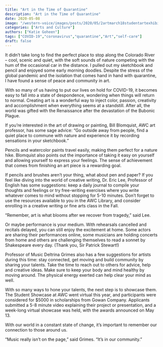 ```yaml
---
title: "Art in the Time of Quarantine"
description: "Art in the Time of Quarantine"
date: 2020-05-08
image: "/western-voice/images/posts/2020/05/2artmarch18studentartexhibitreceptionalexlastra.jpg"
categories: ["Arts and Culture"]
authors: ["Katie Goheen"]
tags: ["COVID-19","coronavirus","quarantine","Art","self-care"]
draft: false
---
```

It didn’t take long to find the perfect place to stop along the Colorado River – cool, scenic and quiet, with the soft sounds of nature competing with the hum of the occasional car in the distance. I pulled out my sketchbook and pencil and enjoyed some early morning doodles. Despite the stress of the global pandemic and the isolation that comes hand in hand with quarantine, I have found a sense of peace and community in art.

With so many of us having to put our lives on hold for COVID-19, it becomes easy to fall into a state of despondence, wondering when things will return to normal. Creating art is a wonderful way to inject color, passion, creativity and accomplishment when everything seems at a standstill. After all, the world was gifted with the Renaissance after the devastation of the Bubonic Plague.

If you’re interested in the art of drawing or painting, Bill Blomquist, AWC art professor, has some sage advice: “Go outside away from people, find a quiet place to commune with nature and experience it by recording sensations in your sketchbook.”

Pencils and watercolor paints travel easily, making them perfect for a nature hike. Blomquist also points out the importance of taking it easy on yourself and allowing yourself to express your feelings. The sense of achievement that comes from finishing an art piece is a rewarding goal.

If pencils and brushes aren’t your thing, what about pen and paper? If you feel like diving into the world of creative writing, Dr. Eric Lee, Professor of English has some suggestions: keep a daily journal to compile your thoughts and feelings or try free-writing exercises where you write whatever comes to mind without stopping for 5-10 minutes. Don’t forget to use the resources available to you in the AWC Library, and consider enrolling in a creative writing or fine arts class in the Fall.

“Remember, art is what blooms after we recover from tragedy,” said Lee.

Or maybe performance is your medium. With rehearsals cancelled and recitals delayed, you can still enjoy the excitement at home. Some actors are sharing their performances online, some musicians are holding concerts from home and others are challenging themselves to read a sonnet by Shakespeare every day. (Thank you, Sir Patrick Stewart!)

Professor of Music Deltrina Grimes also has a few suggestions for artists during this time: stay connected, get moving and build community by sharing your talents. Take the time to reach out to others for advice, help and creative ideas. Make sure to keep your body and mind healthy by moving around. The physical energy exerted can help clear your mind as well.

With so many ways to hone your talents, the next step is to showcase them. The Student Showcase at AWC went virtual this year, and participants were considered for $5000 in scholarships from Gowan Company. Applicants submitted a 5-8 minute video explaining their project or presentation, and a week-long virtual showcase was held, with the awards announced on May 13.

With our world in a constant state of change, it’s important to remember our connection to those around us.

“Music really isn’t on the page,” said Grimes. “It’s in our community.”
